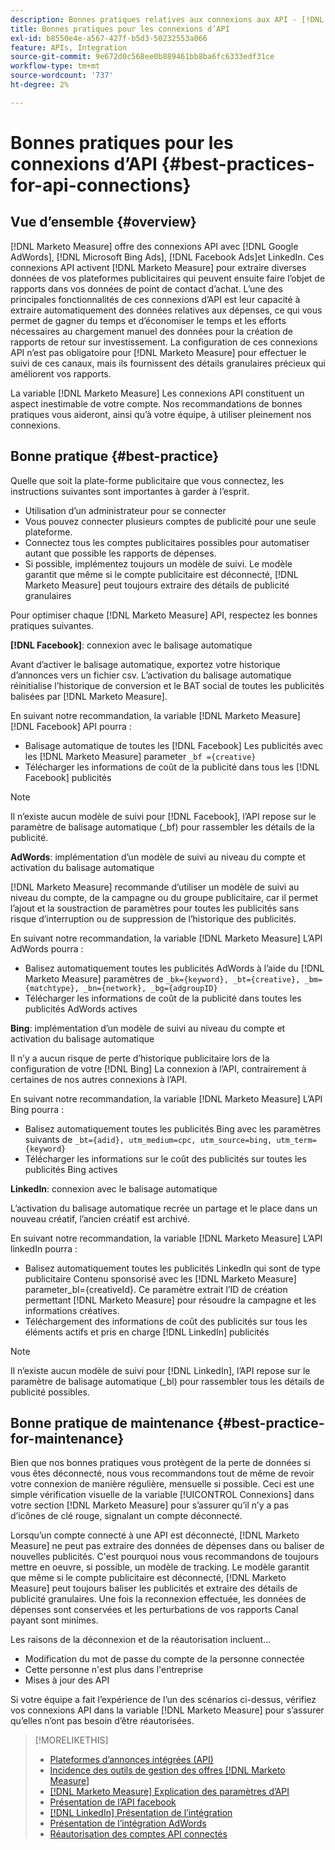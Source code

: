 ```yaml
---
description: Bonnes pratiques relatives aux connexions aux API - [!DNL Marketo Measure]
title: Bonnes pratiques pour les connexions d’API
exl-id: b8550e4e-a567-427f-b5d3-50232553a066
feature: APIs, Integration
source-git-commit: 9e672d0c568ee0b889461bb8ba6fc6333edf31ce
workflow-type: tm+mt
source-wordcount: '737'
ht-degree: 2%

---
```


# Bonnes pratiques pour les connexions d’API {#best-practices-for-api-connections}

## Vue d’ensemble {#overview}

[!DNL Marketo Measure] offre des connexions API avec [!DNL Google AdWords], [!DNL Microsoft Bing Ads], [!DNL Facebook Ads]et LinkedIn. Ces connexions API activent [!DNL Marketo Measure] pour extraire diverses données de vos plateformes publicitaires qui peuvent ensuite faire l’objet de rapports dans vos données de point de contact d’achat. L’une des principales fonctionnalités de ces connexions d’API est leur capacité à extraire automatiquement des données relatives aux dépenses, ce qui vous permet de gagner du temps et d’économiser le temps et les efforts nécessaires au chargement manuel des données pour la création de rapports de retour sur investissement. La configuration de ces connexions API n’est pas obligatoire pour [!DNL Marketo Measure] pour effectuer le suivi de ces canaux, mais ils fournissent des détails granulaires précieux qui améliorent vos rapports.

La variable [!DNL Marketo Measure] Les connexions API constituent un aspect inestimable de votre compte. Nos recommandations de bonnes pratiques vous aideront, ainsi qu’à votre équipe, à utiliser pleinement nos connexions.

## Bonne pratique {#best-practice}

Quelle que soit la plate-forme publicitaire que vous connectez, les instructions suivantes sont importantes à garder à l’esprit.

* Utilisation d’un administrateur pour se connecter
* Vous pouvez connecter plusieurs comptes de publicité pour une seule plateforme.
* Connectez tous les comptes publicitaires possibles pour automatiser autant que possible les rapports de dépenses.
* Si possible, implémentez toujours un modèle de suivi. Le modèle garantit que même si le compte publicitaire est déconnecté, [!DNL Marketo Measure] peut toujours extraire des détails de publicité granulaires

Pour optimiser chaque [!DNL Marketo Measure] API, respectez les bonnes pratiques suivantes.

**[!DNL Facebook]**: connexion avec le balisage automatique

Avant d’activer le balisage automatique, exportez votre historique d’annonces vers un fichier csv. L’activation du balisage automatique réinitialise l’historique de conversion et le BAT social de toutes les publicités balisées par [!DNL Marketo Measure].

En suivant notre recommandation, la variable [!DNL Marketo Measure] [!DNL Facebook] API pourra :

* Balisage automatique de toutes les [!DNL Facebook] Les publicités avec les [!DNL Marketo Measure] parameter `_bf ={creative}`
* Télécharger les informations de coût de la publicité dans tous les [!DNL Facebook] publicités

>[!NOTE]
>
>Il n’existe aucun modèle de suivi pour [!DNL Facebook], l’API repose sur le paramètre de balisage automatique (_bf) pour rassembler les détails de la publicité.

**AdWords**: implémentation d’un modèle de suivi au niveau du compte et activation du balisage automatique

[!DNL Marketo Measure] recommande d’utiliser un modèle de suivi au niveau du compte, de la campagne ou du groupe publicitaire, car il permet l’ajout et la soustraction de paramètres pour toutes les publicités sans risque d’interruption ou de suppression de l’historique des publicités.

En suivant notre recommandation, la variable [!DNL Marketo Measure] L’API AdWords pourra :

* Balisez automatiquement toutes les publicités AdWords à l’aide du [!DNL Marketo Measure] paramètres de `_bk={keyword}, _bt={creative}, _bm={matchtype}, _bn={network}, _bg={adgroupID}`
* Télécharger les informations de coût de la publicité dans toutes les publicités AdWords actives

**Bing**: implémentation d’un modèle de suivi au niveau du compte et activation du balisage automatique

Il n’y a aucun risque de perte d’historique publicitaire lors de la configuration de votre [!DNL Bing] La connexion à l’API, contrairement à certaines de nos autres connexions à l’API.

En suivant notre recommandation, la variable [!DNL Marketo Measure] L’API Bing pourra :
* Balisez automatiquement toutes les publicités Bing avec les paramètres suivants de `_bt={adid}, utm_medium=cpc, utm_source=bing, utm_term={keyword}`
* Télécharger les informations sur le coût des publicités sur toutes les publicités Bing actives

**LinkedIn**: connexion avec le balisage automatique

L’activation du balisage automatique recrée un partage et le place dans un nouveau créatif, l’ancien créatif est archivé.

En suivant notre recommandation, la variable [!DNL Marketo Measure] L’API linkedIn pourra :

* Balisez automatiquement toutes les publicités LinkedIn qui sont de type publicitaire Contenu sponsorisé avec les [!DNL Marketo Measure] parameter_bl={creativeId}. Ce paramètre extrait l’ID de création permettant [!DNL Marketo Measure] pour résoudre la campagne et les informations créatives.
* Téléchargement des informations de coût des publicités sur tous les éléments actifs et pris en charge [!DNL LinkedIn] publicités

>[!NOTE]
>
>Il n’existe aucun modèle de suivi pour [!DNL LinkedIn], l’API repose sur le paramètre de balisage automatique (_bl) pour rassembler tous les détails de publicité possibles.

## Bonne pratique de maintenance {#best-practice-for-maintenance}

Bien que nos bonnes pratiques vous protègent de la perte de données si vous êtes déconnecté, nous vous recommandons tout de même de revoir votre connexion de manière régulière, mensuelle si possible. Ceci est une simple vérification visuelle de la variable [!UICONTROL Connexions] dans votre section [!DNL Marketo Measure] pour s’assurer qu’il n’y a pas d’icônes de clé rouge, signalant un compte déconnecté.

Lorsqu’un compte connecté à une API est déconnecté, [!DNL Marketo Measure] ne peut pas extraire des données de dépenses dans ou baliser de nouvelles publicités. C&#39;est pourquoi nous vous recommandons de toujours mettre en oeuvre, si possible, un modèle de tracking. Le modèle garantit que même si le compte publicitaire est déconnecté, [!DNL Marketo Measure] peut toujours baliser les publicités et extraire des détails de publicité granulaires. Une fois la reconnexion effectuée, les données de dépenses sont conservées et les perturbations de vos rapports Canal payant sont minimes.

Les raisons de la déconnexion et de la réautorisation incluent...

* Modification du mot de passe du compte de la personne connectée
* Cette personne n&#39;est plus dans l&#39;entreprise
* Mises à jour des API

Si votre équipe a fait l’expérience de l’un des scénarios ci-dessus, vérifiez vos connexions API dans la variable [!DNL Marketo Measure] pour s’assurer qu’elles n’ont pas besoin d’être réautorisées.

>[!MORELIKETHIS]
>
>* [Plateformes d’annonces intégrées (API)](/help/api-connections/utilizing-marketo-measures-api-connections/integrated-ad-platforms.md)
>* [Incidence des outils de gestion des offres [!DNL Marketo Measure]](/help/api-connections/utilizing-marketo-measures-api-connections/how-bid-management-tools-affect-marketo-measure.md)
>* [[!DNL Marketo Measure] Explication des paramètres d’API](/help/api-connections/utilizing-marketo-measures-api-connections/marketo-measure-parameters.md)
>* [Présentation de l’API facebook](/help/api-connections/utilizing-marketo-measures-api-connections/facebook-api.md)
>* [[!DNL LinkedIn] Présentation de l’intégration](/help/api-connections/utilizing-marketo-measures-api-connections/linkedin-integration.md)
>* [Présentation de l’intégration AdWords](/help/api-connections/utilizing-marketo-measures-api-connections/understanding-marketo-measure-adwords-tagging.md)
>* [Réautorisation des comptes API connectés](/help/api-connections/utilizing-marketo-measures-api-connections/reauthorizing-connected-accounts.md)

